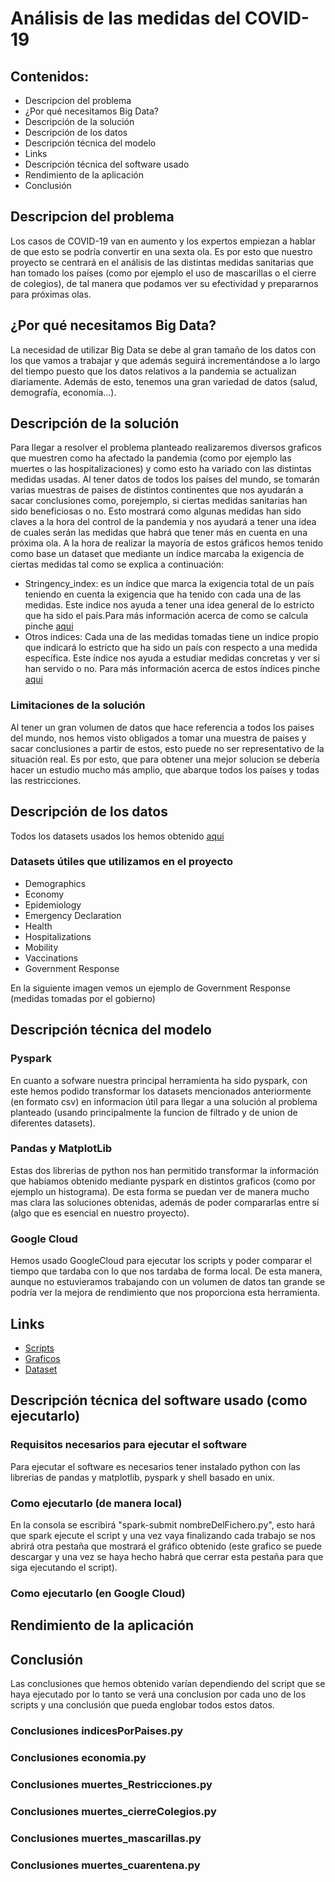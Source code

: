 # Análisis de las medidas del COVID-19
## Contenidos:
  - Descripcion del problema
  - ¿Por qué necesitamos Big Data?
  - Descripción de la solución 
  - Descripción de los datos
  - Descripción técnica del modelo
  - Links
  - Descripción técnica del software usado
  - Rendimiento de la aplicación
  - Conclusión

## Descripcion del problema
Los casos de COVID-19 van en aumento y los expertos empiezan a hablar de que esto se podría convertir en una sexta ola. Es por esto que nuestro proyecto se centrará en el análisis de las distintas medidas sanitarias que han tomado los países (como por ejemplo el uso de mascarillas o el cierre de colegios), de tal manera que podamos ver su efectividad y prepararnos para próximas olas.

## ¿Por qué necesitamos Big Data?
La necesidad de utilizar Big Data se debe al gran tamaño de los datos con los que vamos a trabajar y que además seguirá incrementándose a lo largo del tiempo puesto que los datos relativos a la pandemia se actualizan diariamente. Además de esto, tenemos una gran variedad de datos (salud, demografía, economía...).

## Descripción de la solución 
Para llegar a resolver el problema planteado realizaremos diversos graficos que muestren como ha afectado la pandemia (como por ejemplo las muertes o las hospitalizaciones) y como esto ha variado con las distintas medidas usadas. Al tener datos de todos los países del mundo, se tomarán varias muestras de paises de distintos continentes que nos ayudarán a sacar conclusiones como, porejemplo, si ciertas medidas sanitarias han sido beneficiosas o no. Esto mostrará como algunas medidas han sido claves a la hora del control de la pandemia y nos ayudará a tener una idea de cuales serán las medidas que habrá que tener más en cuenta en una próxima ola. A la hora de realizar la mayoría de estos gráficos hemos tenido como base un dataset que mediante un índice marcaba la exigencia de ciertas medidas tal como se explica a continuación:
- Stringency_index: es un índice que marca la exigencia total de un país teniendo en cuenta la exigencia que ha tenido con cada una de las medidas. Este indice nos ayuda a tener una idea general de lo estricto que ha sido el país.Para más información acerca de como se calcula pinche [aqui](https://github.com/OxCGRT/covid-policy-tracker/blob/master/documentation/index_methodology.md)
- Otros indices: Cada una de las medidas tomadas tiene un indice propio que indicará lo estricto que ha sido un país con respecto a una medida específica. Este índice nos ayuda a estudiar medidas concretas y ver si han servido o no. Para más información acerca de estos índices pinche [aqui](https://github.com/OxCGRT/covid-policy-tracker/blob/master/documentation/interpretation_guide.md)
### Limitaciones de la solución
Al tener un gran volumen de datos que hace referencia a todos los paises del mundo, nos hemos visto obligados a tomar una muestra de paises y sacar conclusiones a partir de estos, esto puede no ser representativo de la situación real. Es por esto, que para obtener una mejor solucion se debería hacer un estudio mucho más amplio, que abarque todos los países y todas las restricciones.

## Descripción de los datos
Todos los datasets usados los hemos obtenido [aqui](https://github.com/GoogleCloudPlatform/covid-19-open-data)
### Datasets útiles que utilizamos en el proyecto
- Demographics
- Economy
- Epidemiology
- Emergency Declaration
- Health
- Hospitalizations
- Mobility
- Vaccinations
- Government Response

En la siguiente imagen vemos un ejemplo de Government Response (medidas tomadas por el gobierno)

## Descripción técnica del modelo
### Pyspark
En cuanto a sofware nuestra principal herramienta ha sido pyspark, con este hemos podido transformar los datasets mencionados anteriormente (en formato csv) en informacion útil para llegar a una solución al problema planteado (usando principalmente la funcion de filtrado y de union de diferentes datasets). 

### Pandas y MatplotLib
Estas dos librerias de python nos han permitido transformar la información que habiamos obtenido mediante pyspark en distintos graficos (como por ejemplo un histograma). De esta forma se puedan ver de manera mucho mas clara las soluciones obtenidas, además de poder compararlas entre sí (algo que es esencial en nuestro proyecto).

### Google Cloud
Hemos usado GoogleCloud para ejecutar los scripts y poder comparar el tiempo que tardaba con lo que nos tardaba de forma local. De esta manera, aunque no estuvieramos trabajando con un volumen de datos tan grande se podría ver la mejora de rendimiento que nos proporciona esta herramienta.
## Links
  - [Scripts]()
  - [Graficos]()
  - [Dataset](https://github.com/GoogleCloudPlatform/covid-19-open-data)
## Descripción técnica del software usado (como ejecutarlo)
### Requisitos necesarios para ejecutar el software
Para ejecutar el software es necesarios tener instalado python con las librerias de pandas y matplotlib, pyspark y shell basado en unix.
### Como ejecutarlo (de manera local)
En la consola se escribirá "spark-submit nombreDelFichero.py", esto hará que spark ejecute el script y una vez vaya finalizando cada trabajo se nos abrirá otra pestaña que mostrará el gráfico obtenido (este grafico se puede descargar y una vez se haya hecho habrá que cerrar esta pestaña para que siga ejecutando el script).
### Como ejecutarlo (en Google Cloud)

## Rendimiento de la aplicación
## Conclusión
Las conclusiones que hemos obtenido varían dependiendo del script que se haya ejecutado por lo tanto se verá una conclusion por cada uno de los scripts y una conclusión que pueda englobar todos estos datos.
### Conclusiones indicesPorPaises.py
### Conclusiones economia.py
### Conclusiones muertes_Restricciones.py
### Conclusiones muertes_cierreColegios.py
### Conclusiones muertes_mascarillas.py
### Conclusiones muertes_cuarentena.py

